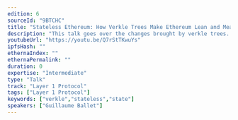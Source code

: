 ```yaml
---
edition: 6
sourceId: "9BTCHC"
title: "Stateless Ethereum: How Verkle Trees Make Ethereum Lean and Mean"
description: "This talk goes over the changes brought by verkle trees. It will give a high-level overview of the technical changes, an update on the implementation of verkle trees, and paint a picture of a stateless Ethereum."
youtubeUrl: "https://youtu.be/Q7rStTKwuYs"
ipfsHash: ""
ethernaIndex: ""
ethernaPermalink: ""
duration: 0
expertise: "Intermediate"
type: "Talk"
track: "Layer 1 Protocol"
tags: ["Layer 1 Protocol"]
keywords: ["verkle","stateless","state"]
speakers: ["Guillaume Ballet"]
---
```

